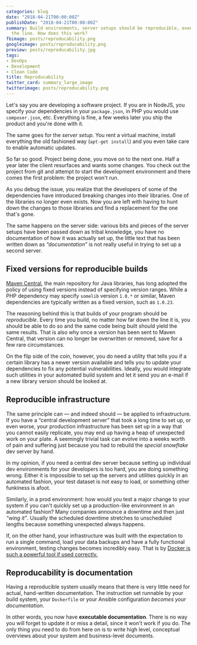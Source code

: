 ```yaml
---
categories: blog
date: "2018-04-21T00:00:00Z"
publishDate: "2018-04-21T00:00:00Z"
summary: Build environments, server setups should be reproducible, even 6 months down
  the line. How does this work?
fbimage: posts/reproducability.png
googleimage: posts/reproducability.png
preview: posts/reproducability.jpg
tags:
- DevOps
- Development
- Clean Code
title: Reproducability
twitter_card: summary_large_image
twitterimage: posts/reproducability.png
---
```


Let's say you are developing a software project. If you are in NodeJS, you specify your dependencies in your
`package.json`, in PHP you would use `composer.json`, etc. Everything is fine, a few weeks later you ship the product
and you're done with it.

The same goes for the *server setup*. You rent a virtual machine, install everything the old fashioned way
(`apt-get install`) and you even take care to enable automatic updates.

So far so good. Project being done, you move on to the next one. Half a year later the client resurfaces and wants some
changes. You check out the project from git and attempt to start the development environment and there comes the first
problem: the project won't run.

As you debug the issue, you realize that the developers of some of the dependencies have introduced breaking changes
into their libraries. One of the libraries no longer even exists. Now you are left with having to hunt down the changes
to those libraries and find a replacement for the one that's gone.

The same happens on the server side: various bits and pieces of the server setups have been passed down as tribal
knowledge, you have no documentation of how it was actually set up, the little text that has been written down as
*&ldquo;documentation&rdquo;* is not really useful in trying to set up a second server.

## Fixed versions for reproducible builds

[Maven Central](https://search.maven.org/), the main repository for Java libraries, has long adopted the policy of using
fixed versions instead of specifying version ranges. While a PHP dependency may specify `somelib` version `1.0.*` or
similar, Maven dependencies are typically written as a fixed version, such as `1.0.23`.

The reasoning behind this is that builds of your program should be *reproducible*. Every time you build, no matter how
far down the line it is, you should be able to do so and the same code being built should yield the same results. That
is also why once a version has been sent to Maven Central, that version can no longer be overwritten or removed, save
for a few rare circumstances.

On the flip side of the coin, however, you do need a utility that tells you if a certain library has a newer version
available and tells you to update your dependencies to fix any potential vulnerabilities. Ideally, you would integrate
such utilities in your automated build system and let it send you an e-mail if a new library version should be looked
at.

## Reproducible infrastructure

The same principle can &mdash; and indeed should &mdash; be applied to infrastructure. If you have a &ldquo;central
development server&rdquo; that took a long time to set up, or even worse, your production infrastructure has been set
up in a way that you cannot easily replicate, you may end up having a heap of unexpected work on your plate. A seemingly
trivial task can evolve into a weeks worth of pain and suffering just because you had to rebuild the *special snowflake*
dev server by hand.

In my opinion, if you need a central dev server because setting up individual dev environments for your developers is 
too hard, you are doing something wrong. Either it is impossible to set up the servers and utilities quickly in an 
automated fashion, your test dataset is not easy to load, or something other funkiness is afoot.

Similarly, in a prod environment: how would you test a major change to your system if you can't quickly set up a
production-like environment in an automated fashion? Many companies announce a downtime and then just
*&ldquo;wing it&rdquo;*. Usually the scheduled downtime stretches to unscheduled lengths because something
unexpected always happens.

If, on the other hand, your infrastructure was built with the expectation to run a single command, load your data
backups and have a fully functional environment, testing changes becomes incredibly easy. That is by [Docker is such a
powerful tool if used correctly.](/blog/why-docker-matters)

## Reproducability is documentation

Having a reproducible system usually means that there is very little need for actual, hand-written documentation. The
instruction set runnable by your build system, your `Dockerfile` or your Ansible configuration
*becomes your documentation*.

In other words, you now have **executable documentation**. There is no way you will forget to update it or miss a
detail, since it won't work if you do. The only thing you need to do from here on is to write high level, conceptual
overviews about your system and business-level documents.
